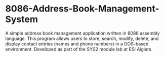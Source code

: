 # 8086-Address-Book-Management-System
A simple address book management application written in 8086 assembly language. This program allows users to store, search, modify, delete, and display contact entries (names and phone numbers) in a DOS-based environment. Developed as part of the SYS2 module lab at ESI Algiers.
